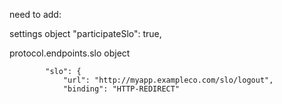 
need to add:


settings object
"participateSlo": true,

protocol.endpoints.slo object

            "slo": {
                "url": "http://myapp.exampleco.com/slo/logout",
                "binding": "HTTP-REDIRECT"

